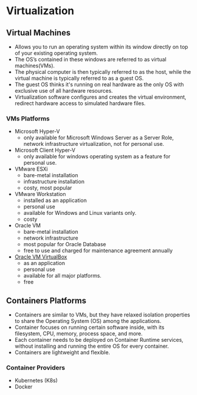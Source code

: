 # Virtualization

## Virtual Machines

- Allows you to run an operating system within its window directly on top of your existing operating system.
- The OS’s contained in these windows are referred to as virtual machines(VMs).
- The physical computer is then typically referred to as the host, while the virtual machine is typically referred to as a guest OS.
- The guest OS thinks it's running on real hardware as the only OS with exclusive use of all hardware resources.
- Virtualization software configures and creates the virtual environment, redirect hardware access to simulated hardware files.

### VMs Platforms

- Microsoft Hyper-V
  - only available for Microsoft Windows Server as a Server Role, network infrastructure virtualization, not for personal use.
- Microsoft Client Hyper-V
  - only available for windows operating system as a feature for personal use.
- VMware ESXi
  - bare-metal installation
  - infrastructure installation
  - costy, most popular
- VMware Workstation
  - installed as an application
  - personal use
  - available for Windows and Linux variants only.
  - costy
- Oracle VM
  - bare-metal installation
  - network infrastructure
  - most popular for Oracle Database
  - free to use and charged for maintenance agreement annually
- [Oracle VM VirtualBox](./virtualbox.md)
  - as an application
  - personal use
  - available for all major platforms.
  - free

## Containers Platforms

- Containers are similar to VMs, but they have relaxed isolation properties to share the Operating System (OS) among the applications.
- Container focuses on running certain software inside, with its filesystem, CPU, memory, process space, and more.
- Each container needs to be deployed on Container Runtime services, without installing and running the entire OS for every container.
- Containers are lightweight and flexible.

### Container Providers

- Kubernetes (K8s)
- Docker
